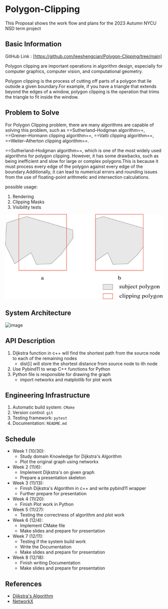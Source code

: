 # Polygon-Clipping
This Proposal shows the work flow and plans for the 2023 Autumn NYCU NSD term project

## Basic Information

GitHub Link : [https://github.com/leeshengcian/Polygon-Clipping/tree/main]

Polygon clipping are important operations in algorithm design, especially for computer graphics, computer vision, and computational geometry.

Polygon clipping is the process of cutting off parts of a polygon that lie outside a given boundary.For example, if you have a triangle that extends beyond the edges of a window, polygon clipping is the operation that trims the triangle to fit inside the window.

## Problem to Solve

For Polygon Clipping problem, there are many algorithms are capable of solving this problem, such as ==Sutherland–Hodgman algorithm==, ==Greiner–Hormann clipping algorithm==, ==Vatti clipping algorithm==, ==Weiler–Atherton clipping algorithm==.

==Sutherland–Hodgman algorithm==, which is one of the most widely used algorithms for polygon clipping. However, it has some drawbacks, such as being inefficient and slow for large or complex polygons.This is because it must process every edge of the polygon against every edge of the boundary.Additionally, it can lead to numerical errors and rounding issues from the use of floating-point arithmetic and intersection calculations.

possible usage:

1. Rendering
2. Clipping Masks
3. Visibility tests

![image](https://github.com/leeshengcian/Polygon-Clipping/blob/main/image/poly-clip.png)

## System Architecture

![image](https://github.com/leeshengcian/Visualization-of-Dijkstra-Algorithm/blob/main/image/term_project_work_flow.png)

## API Description

1. Dijkstra function in c++ will find the shortest path from the source node to each of the remaining nodes
    - dist[i] will store the shortest distance from source node to ith node
2. Use Pybind11 to wrap C++ functions for Python
3. Python file is responsible for drawing the graph
    - import networkx and matplotlib for plot work

## Engineering Infrastructure

1. Automatic build system: `CMake`
2. Version control: `git`
3. Testing framework: `pytest`
4. Documentation: `README.md`

## Schedule

* Week 1 (10/30):
    - Study domain Knowledge for Dijkstra's Algorithm
    - Plot the original graph using networkx
* Week 2 (11/6):
    - Implement Dijkstra's on given graph
    - Prepare a presentation skeleton
* Week 3 (11/13):
    - Finish Dijkstra's Algorithm in c++ and write pybind11 wrapper
    - Further prepare for presentation
* Week 4 (11/20):
    - Finish Plot work in Python
* Week 5 (11/27):
    - Testing the correctness of algorithm and plot work
* Week 6 (12/4):
    - Implement CMake file
    - Make slides and prepare for presentation
* Week 7 (12/11):
    - Testing if the system build work
    - Write the Documentation
    - Make slides and prepare for presentation
* Week 8 (12/18):
    - Finish writing Documentation
    - Make slides and prepare for presentation

## References

- [Dijkstra's Algorithm](https://en.wikipedia.org/wiki/Dijkstra%27s_algorithm)
- [NetworkX](https://networkx.org/)
